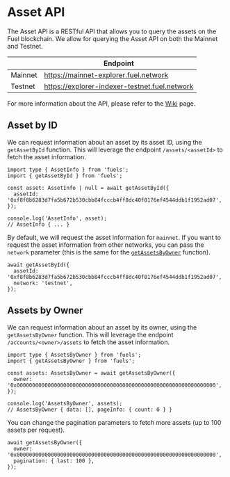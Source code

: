 # Asset API

The Asset API is a RESTful API that allows you to query the assets on the Fuel blockchain. We allow for querying the Asset API on both the Mainnet and Testnet.

|         | Endpoint                                      |
| ------- | --------------------------------------------- |
| Mainnet | https://mainnet-explorer.fuel.network         |
| Testnet | https://explorer-indexer-testnet.fuel.network |

For more information about the API, please refer to the [Wiki](https://github.com/FuelLabs/fuel-explorer/wiki/Assets-API#) page.

## Asset by ID

We can request information about an asset by its asset ID, using the `getAssetById` function. This will leverage the endpoint `/assets/<assetId>` to fetch the asset information.

```
import type { AssetInfo } from 'fuels';
import { getAssetById } from 'fuels';

const asset: AssetInfo | null = await getAssetById({
  assetId: '0xf8f8b6283d7fa5b672b530cbb84fcccb4ff8dc40f8176ef4544ddb1f1952ad07',
});

console.log('AssetInfo', asset);
// AssetInfo { ... }
```

By default, we will request the asset information for `mainnet`. If you want to request the asset information from other networks, you can pass the `network` parameter (this is the same for the [`getAssetsByOwner`](#assets-by-owner) function).

```
await getAssetById({
  assetId: '0xf8f8b6283d7fa5b672b530cbb84fcccb4ff8dc40f8176ef4544ddb1f1952ad07',
  network: 'testnet',
});
```

## Assets by Owner

We can request information about an asset by its owner, using the `getAssetsByOwner` function. This will leverage the endpoint `/accounts/<owner>/assets` to fetch the asset information.

```
import type { AssetsByOwner } from 'fuels';
import { getAssetsByOwner } from 'fuels';

const assets: AssetsByOwner = await getAssetsByOwner({
  owner: '0x0000000000000000000000000000000000000000000000000000000000000000',
});

console.log('AssetsByOwner', assets);
// AssetsByOwner { data: [], pageInfo: { count: 0 } }
```

You can change the pagination parameters to fetch more assets (up to 100 assets per request).

```
await getAssetsByOwner({
  owner: '0x0000000000000000000000000000000000000000000000000000000000000000',
  pagination: { last: 100 },
});
```
